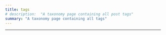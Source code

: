 ```yaml
---
title: tags
# description:  "A taxonomy page containing all post tags"
summary: "A taxonomy page containing all tags"
---
```


---
